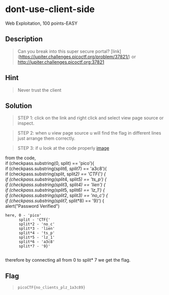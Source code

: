 # dont-use-client-side
Web Exploitation, 100 points-EASY

## Description
>Can you break into this super secure portal? [link] (https://jupiter.challenges.picoctf.org/problem/37821/) or http://jupiter.challenges.picoctf.org:37821

## Hint
>Never trust the client

## Solution
>STEP 1: click on the link and right click and select view page source or inspect.  

>STEP 2: when u view page source u will find the flag in different lines just arrange them correctly.  

>STEP 3: if u look at the code properly 
[image](https://github.com/user-attachments/assets/4e799c82-5fff-45d2-87ef-03752b32376d)


from the code,  
if (checkpass.substring(0, split) == 'pico'){  
if (checkpass.substring(split*6, split*7) == 'a3c8'){  
if (checkpass.substring(split, split*2) == 'CTF{') {  
if (checkpass.substring(split*4, split*5) == 'ts_p') {  
if (checkpass.substring(split*3, split*4) == 'lien') {  
if (checkpass.substring(split*5, split*6) == 'lz_1') {  
if (checkpass.substring(split*2, split*3) == 'no_c') {  
if (checkpass.substring(split*7, split*8) == '9}') {  
alert("Password Verified")  

```
here, 0 - 'pico'  
      split - 'CTF{'  
      split*2 - 'no_c'  
      split*3 - 'lien'  
      split*4 - 'ts_p'  
      split*5 - 'lz_1'  
      split*6 - 'a3c8'  
      split*7 - '9}'  
      
```
therefore by connecting all from 0 to split* 7 we get the flag.


 ## Flag
 > ``` picoCTF{no_clients_plz_1a3c89} ```
